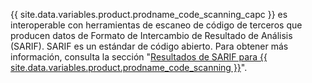 {{ site.data.variables.product.prodname_code_scanning_capc }} es interoperable con herramientas de escaneo de código de terceros que producen datos de Formato de Intercambio de Resultado de Análisis (SARIF). SARIF es un estándar de código abierto. Para obtener más información, consulta la sección "[Resultados de SARIF para {{ site.data.variables.product.prodname_code_scanning }}](/github/finding-security-vulnerabilities-and-errors-in-your-code/sarif-support-for-code-scanning)".